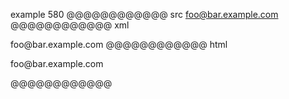 example 580
@@@@@@@@@@@@ src
foo@bar.example.com
@@@@@@@@@@@@ xml
<?xml version="1.0" encoding="UTF-8"?>
<!DOCTYPE document SYSTEM "CommonMark.dtd">
<document xmlns="http://commonmark.org/xml/1.0">
  <paragraph>
    <text>foo@bar.example.com</text>
  </paragraph>
</document>
@@@@@@@@@@@@ html
<p>foo@bar.example.com</p>
@@@@@@@@@@@@
